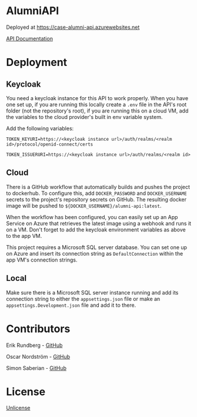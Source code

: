 # AlumniAPI

Deployed at https://case-alumni-api.azurewebsites.net

[API Documentation](https://case-alumni-api.azurewebsites.net/swagger/index.html)

# Deployment

## Keycloak

You need a keycloak instance for this API to work properly.
When you have one set up, if you are running this locally create a `.env` file in the API's root folder (not the repository's root),
if you are running this on a cloud VM, add the variables to the cloud provider's built in env variable system.

Add the following variables:

`TOKEN_KEYURI=https://<keycloak instance url>/auth/realms/<realm id>/protocol/openid-connect/certs`

`TOKEN_ISSUERURI=https://<keycloak instance url>/auth/realms/<realm id>`

## Cloud

There is a GitHub workflow that automatically builds and pushes the project to dockerhub.
To configure this, add `DOCKER_PASSWORD` and `DOCKER_USERNAME` secrets
to the project's repository secrets on GitHub.
The resulting docker image will be pushed to `${DOCKER_USERNAME}/alumni-api:latest`.

When the workflow has been configured, you can easily set up an App Service on Azure
that retrieves the latest image using a webhook and runs it on a VM. 
Don't forget to add the keycloak environment variables as above to the app VM.

This project requires a Microsoft SQL server database. You can set one up on Azure and insert its connection string
as `DefaultConnection` within the app VM's connection strings.

## Local

Make sure there is a Microsoft SQL server instance running and add its connection string to either 
the `appsettings.json` file or make an `appsettings.Development.json` file and add it to there.

# Contributors

Erik Rundberg - [GitHub](https://github.com/ErikRundberg)

Oscar Nordström - [GitHub](https://github.com/Oscar-Nordstrom)

Simon Saberian - [GitHub](https://github.com/ironbody)

# License

[Unlicense](https://choosealicense.com/licenses/unlicense/)
